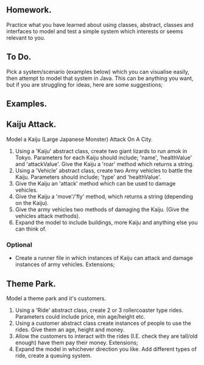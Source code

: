 ## Homework.

Practice what you have learned about using classes, abstract, classes and interfaces to model and test a simple system which interests or seems relevant to you.


## To Do.

Pick a system/scenario (examples below) which you can visualise easily, then attempt to model that system in Java.
This can be anything you want, but if you are struggling for ideas, here are some suggestions;

## Examples.


## Kaiju Attack.

Model a Kaiju (Large Japanese Monster) Attack On A City.

1. Using a 'Kaiju' abstract class, create two giant lizards to run amok in Tokyo.
  Parameters for each Kaiju should include; 'name', 'healthValue' and 'attackValue'.
  Give the Kaiju a 'roar' method which returns a string.
2. Using a 'Vehicle' abstract class, create two Army vehicles to battle the Kaiju.
  Parameters should include; 'type' and 'healthValue'.
3. Give the Kaiju an 'attack' method which can be used to damage vehicles.
4. Give the Kaiju a 'move'/'fly' method, which returns a string (depending on the Kaiju).
5.  Give the army vehicles two methods of damaging the Kaiju. (Give  the vehicles attack methods).
6. Expand the model to include buildings, more Kaiju and anything else you can think of.

### Optional

* Create a runner file in which instances of Kaiju can attack and damage instances of army vehicles.
Extensions;

## Theme Park.

Model a theme park and it's customers.

1. Using a 'Ride' abstract class, create 2 or 3 rollercoaster type rides.
Parameters could include price, min age/height etc.
2. Using a customer abstract class create instances of people to use the rides. Give them an age, height and money.
3. Allow the customers to interact with the rides (I.E. check they are tall/old enough) have them pay their money.
Extensions;
4. Expand the model in whichever direction you like. Add different types of ride, create a queuing system.
